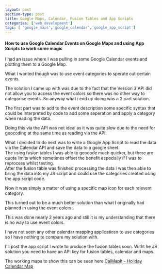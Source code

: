 ```yaml
---
layout: post
section-type: post
title: Google Maps, Calendar, Fusion Tables and App Scripts
categories: ['web_development']
tags: [ 'google_maps','google_calendar','google_app_script']
---
```



#### How to use Google Calendar Events on Google Maps and using App Scripts to work some magic  

I had an issue where I was pulling in some Google Calendar events and plotting them to a Google Map.  

What I wanted though was to use event categories to sperate out certain events. 

The solution I came up with was due to the fact that the Version 3 API did not allow you to access the event colors so there was no other way to categorise events.
 So anyway what i end up doing was a 2 part solution. 

 The first part was to add to the event description some specific syntax that could be interpreted by code to add some seperation and apply a category when reading the data.

 Doing this via the API was not ideal as it was quite slow due to the need for geocoding at the same time as reading via the API.  

 What i decided to do next was to write a Google App Script to read the data via the Calendar API and save the data to a google sheet.  
 The using fusion tables I was able to geocode much quicker, but there are quota limits which sometimes offset the benefit especially if I was to reprocess whilst testing.  
 After the fusion table was finished processing the data I was then able to bring the data into my JS script and could use the categories created using the app script code.  

 Now it was simply a matter of using a specific map icon for each relevent category.

 This turned out to be a much better solution than what I originally had planned in using the event colors.  

 This was done nearly 2 years ago and still it is my understanding that there is no way to use event colors.  

 I have not seen any other calendar mapping applicatiosn to use categories so I have nothing to compare my solution with.

 I'll post the app script I wrote to produce the fusion tables soon. Witht he JS solution you need to have an API key for fusion tables, calendar and maps.  


 The working maps to show this can be seen here [CalMapIt - Holiday Calendar Map](http://calmapit.com/calmapit.html)  